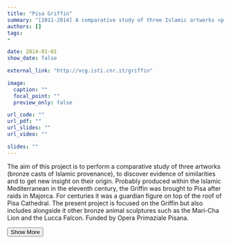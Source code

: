 ```yaml
---
title: "Pisa Griffin"
summary: "[2011-2014] A comparative study of three Islamic artworks <p onclick='this.style.display=\"block\"; event.preventDefault();' style='overflow: hidden; display: -webkit-box; -webkit-line-clamp: 3; -webkit-box-orient: vertical;'>The aim of this project is to perform a comparative study of three artworks (bronze casts of Islamic provenance), to discover evidence of similarities and to get new insight on their origin. Probably produced within the Islamic Mediterranean in the eleventh century, the Griffin was brought to Pisa after raids in Majorca. For centuries it was a guardian figure on top of the roof of Pisa Cathedral. The present project is focused on the Griffin but also includes alongside it other bronze animal sculptures such as the Mari-Cha Lion and the Lucca Falcon. Funded by Opera Primaziale Pisana.</p>"
authors: []
tags: 
- 

date: 2014-01-01
show_date: false

external_link: "http://vcg.isti.cnr.it/griffin"

image:
  caption: ""
  focal_point: ""
  preview_only: false

url_code: ""
url_pdf: ""
url_slides: ""
url_video: ""

slides: ""
---
```

<p>The aim of this project is to perform a comparative study of three artworks (bronze casts of Islamic provenance), to discover evidence of similarities and to get new insight on their origin. Probably produced within the Islamic Mediterranean in the eleventh century, the Griffin was brought to Pisa after raids in Majorca. For centuries it was a guardian figure on top of the roof of Pisa Cathedral. The present project is focused on the Griffin but also includes alongside it other bronze animal sculptures such as the Mari-Cha Lion and the Lucca Falcon. Funded by Opera Primaziale Pisana.</p>
<button onclick="console.log('a')">Show More</button>
